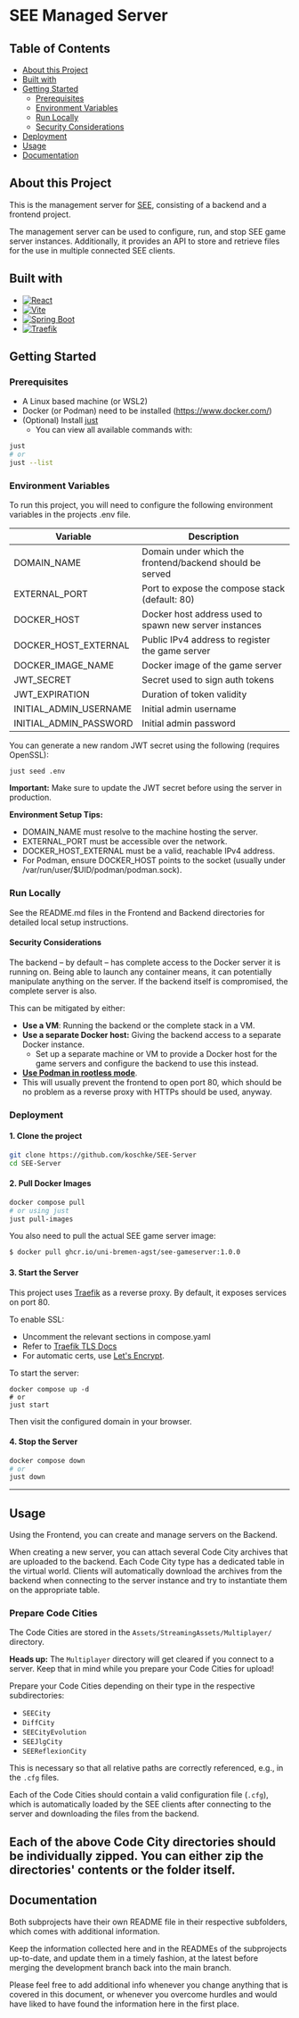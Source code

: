 # SEE Managed Server

## Table of Contents
- [About this Project](#about-this-project)
- [Built with](#built-with)
- [Getting Started](#getting-started)
  - [Prerequisites](#prerequisites)
  - [Environment Variables](#environment-variables)
  - [Run Locally](#run-locally)
  - [Security Considerations](#security-considerations)
- [Deployment](#deployment)
- [Usage](#usage)
- [Documentation](#documentation)


## About this Project
This is the management server for [SEE](https://github.com/uni-bremen-agst/SEE), consisting of a backend and a frontend project.

The management server can be used to configure, run, and stop SEE game server instances.
Additionally, it provides an API to store and retrieve files for the use in multiple connected SEE clients.

## Built with

* [![React][React.js]][React-url]
* [![Vite][Vite]][Vite-url]
* [![Spring Boot][Springboot]][Springboot-url]
* [![Traefik][Traefik]][Traefik-url]


[React.js]: https://img.shields.io/badge/React-20232A?style=for-the-badge&logo=react&logoColor=61DAFB
[React-url]: https://reactjs.org/

[Springboot]: https://img.shields.io/badge/Spring%20Boot-6DB33F?logo=springboot&style=for-the-badge&logoColor=fff
[Springboot-url]: https://spring.io/projects/spring-boot

[Traefik]: https://img.shields.io/badge/Traefik-24A1C1?style=for-the-badge&logo=traefikproxy&logoColor=black
[Traefik-url]: https://traefik.io/

[Vite]: https://img.shields.io/badge/Vite-B73BFE?style=for-the-badge&logo=vite&logoColor=FFD62E
[Vite-url]: https://vitejs.dev/

## Getting Started

### Prerequisites
+ A Linux based machine (or WSL2)
+ Docker (or Podman) need to be installed (https://www.docker.com/)
+ (Optional) Install [just](https://github.com/casey/just)
  + You can view all available commands with:
```bash 
just
# or
just --list
```

### Environment Variables
To run this project, you will need to configure the following environment variables in the projects .env file.

| Variable | Description |
| -------- | ------- |
| DOMAIN_NAME | Domain under which the frontend/backend should be served |
| EXTERNAL_PORT | Port to expose the compose stack (default: 80) |
| DOCKER_HOST | Docker host address used to spawn new server instances |
| DOCKER_HOST_EXTERNAL | Public IPv4 address to register the game server |
| DOCKER_IMAGE_NAME | Docker image of the game server |
| JWT_SECRET | Secret used to sign auth tokens |
| JWT_EXPIRATION | Duration of token validity |
| INITIAL_ADMIN_USERNAME | Initial admin username |
| INITIAL_ADMIN_PASSWORD | Initial admin password |


You can generate a new random JWT secret using the following (requires OpenSSL):
```console
just seed .env
```
**Important:**
Make sure to update the JWT secret before using the server in production.

**Environment Setup Tips:**
+ DOMAIN_NAME must resolve to the machine hosting the server.
+ EXTERNAL_PORT must be accessible over the network.
+ DOCKER_HOST_EXTERNAL must be a valid, reachable IPv4 address.
+ For Podman, ensure DOCKER_HOST points to the socket (usually under /var/run/user/$UID/podman/podman.sock).

### Run Locally
See the README.md files in the Frontend and Backend directories for detailed local setup instructions.

#### Security Considerations

The backend – by default – has complete access to the Docker server it is running on.
Being able to launch any container means, it can potentially manipulate anything on the server.
If the backend itself is compromised, the complete server is also.

This can be mitigated by either:

- **Use a VM**: Running the backend or the complete stack in a VM.
- **Use a separate Docker host:** Giving the backend access to a separate Docker instance.
  - Set up a separate machine or VM to provide a Docker host for the game servers and configure the backend to use this instead.
-  **[Use Podman in rootless mode](https://wiki.archlinux.org/title/Podman#Rootless_Podman)**.
  - This will usually prevent the frontend to open port 80, which should be no problem as a reverse proxy with HTTPs should be used, anyway.

### Deployment
#### 1. Clone the project

```bash
git clone https://github.com/koschke/SEE-Server
cd SEE-Server
```

#### 2. Pull Docker Images
```bash
docker compose pull
# or using just
just pull-images
```

You also need to pull the actual SEE game server image:
```bash
$ docker pull ghcr.io/uni-bremen-agst/see-gameserver:1.0.0
```

#### 3. Start the Server

This project uses [Traefik](https://traefik.io/traefik/) as a reverse proxy. By default, it exposes services on port 80.

To enable SSL:
- Uncomment the relevant sections in compose.yaml
- Refer to [Traefik TLS Docs](https://doc.traefik.io/traefik/https/tls/)
- For automatic certs, use [Let's Encrypt](https://doc.traefik.io/traefik/https/acme/).

To start the server:
```console
docker compose up -d
# or
just start
```
Then visit the configured domain in your browser.

#### 4. Stop the Server

```bash
docker compose down
# or
just down
```

--------------------------------------------------------------------------------
## Usage

Using the Frontend, you can create and manage servers on the Backend.

When creating a new server, you can attach several Code City archives that are uploaded to the backend.
Each Code City type has a dedicated table in the virtual world.
Clients will automatically download the archives from the backend when connecting to the server instance and try to instantiate them on the appropriate table.


### Prepare Code Cities

The Code Cities are stored in the `Assets/StreamingAssets/Multiplayer/` directory.

**Heads up:** The `Multiplayer` directory will get cleared if you connect to a server. Keep that in mind while you prepare your Code Cities for upload!

Prepare your Code Cities depending on their type in the respective subdirectories:

- `SEECity`
- `DiffCity`
- `SEECityEvolution`
- `SEEJlgCity`
- `SEEReflexionCity`

This is necessary so that all relative paths are correctly referenced, e.g., in the `.cfg` files.

Each of the Code Cities should contain a valid configuration file (`.cfg`),
which is automatically loaded by the SEE clients after connecting to the server and downloading the files from the backend.

Each of the above Code City directories should be individually zipped.
You can either zip the directories' contents or the folder itself.
--------------------------------------------------------------------------------
## Documentation

Both subprojects have their own README file in their respective subfolders, which comes with additional information.

Keep the information collected here and in the READMEs of the subprojects up-to-date, and update them in a timely fashion, at the latest before merging the development branch back into the main branch.

Please feel free to add additional info whenever you change anything that is covered in this document, or whenever you overcome hurdles and would have liked to have found the information here in the first place.
